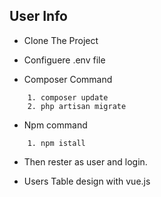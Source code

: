 ## User Info

* Clone The Project

* Configuere .env file

* Composer Command
```
    1. composer update
    2. php artisan migrate
```
* Npm command
```
    1. npm istall
```

* Then rester as user and login.

* Users Table design with vue.js